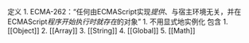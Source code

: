 定义
	1. ECMA-262：“任何由ECMAScript实现*提供*、与宿主环境无关，并在ECMAScript*程序开始执行时就存在*的对象”
		1. 不用显式地实例化
包含
	1. [[Object]] 
	2. [[Array]] 
	3. [[String]] 
	4. [[Global]] 
	5. [[Math]] 